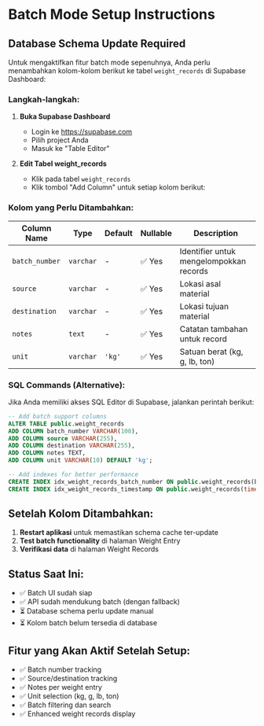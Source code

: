 # Batch Mode Setup Instructions

## Database Schema Update Required

Untuk mengaktifkan fitur batch mode sepenuhnya, Anda perlu menambahkan kolom-kolom berikut ke tabel `weight_records` di Supabase Dashboard:

### Langkah-langkah:

1. **Buka Supabase Dashboard**
   - Login ke https://supabase.com
   - Pilih project Anda
   - Masuk ke "Table Editor"

2. **Edit Tabel weight_records**
   - Klik pada tabel `weight_records`
   - Klik tombol "Add Column" untuk setiap kolom berikut:

### Kolom yang Perlu Ditambahkan:

| Column Name | Type | Default | Nullable | Description |
|-------------|------|---------|----------|-------------|
| `batch_number` | `varchar` | - | ✅ Yes | Identifier untuk mengelompokkan records |
| `source` | `varchar` | - | ✅ Yes | Lokasi asal material |
| `destination` | `varchar` | - | ✅ Yes | Lokasi tujuan material |
| `notes` | `text` | - | ✅ Yes | Catatan tambahan untuk record |
| `unit` | `varchar` | `'kg'` | ✅ Yes | Satuan berat (kg, g, lb, ton) |

### SQL Commands (Alternative):

Jika Anda memiliki akses SQL Editor di Supabase, jalankan perintah berikut:

```sql
-- Add batch support columns
ALTER TABLE public.weight_records 
ADD COLUMN batch_number VARCHAR(100),
ADD COLUMN source VARCHAR(255),
ADD COLUMN destination VARCHAR(255), 
ADD COLUMN notes TEXT,
ADD COLUMN unit VARCHAR(10) DEFAULT 'kg';

-- Add indexes for better performance
CREATE INDEX idx_weight_records_batch_number ON public.weight_records(batch_number);
CREATE INDEX idx_weight_records_timestamp ON public.weight_records(timestamp);
```

## Setelah Kolom Ditambahkan:

1. **Restart aplikasi** untuk memastikan schema cache ter-update
2. **Test batch functionality** di halaman Weight Entry
3. **Verifikasi data** di halaman Weight Records

## Status Saat Ini:

- ✅ Batch UI sudah siap
- ✅ API sudah mendukung batch (dengan fallback)
- ⏳ Database schema perlu update manual
- ⏳ Kolom batch belum tersedia di database

## Fitur yang Akan Aktif Setelah Setup:

- ✅ Batch number tracking
- ✅ Source/destination tracking  
- ✅ Notes per weight entry
- ✅ Unit selection (kg, g, lb, ton)
- ✅ Batch filtering dan search
- ✅ Enhanced weight records display